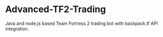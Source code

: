 # Advanced-TF2-Trading
Java and node.js based Team Fortress 2 trading bot with backpack.tf API integration.
